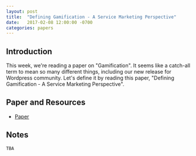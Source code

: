 ```yaml
---
layout: post
title:  "Defining Gamification - A Service Marketing Perspective"
date:   2017-02-08 12:00:00 -0700
categories: papers
---
```


## Introduction

This week, we're reading a paper on "Gamification". It seems like a catch-all term to mean so many different things, including our new release for Wordpress community. Let's define it by reading this paper, "Defining Gamification - A Service Marketing Perspective".

## Paper and Resources

- [Paper](http://www.rolandhubscher.org/courses/hf765/readings/p17-huotari.pdf)

## Notes

`TBA`
